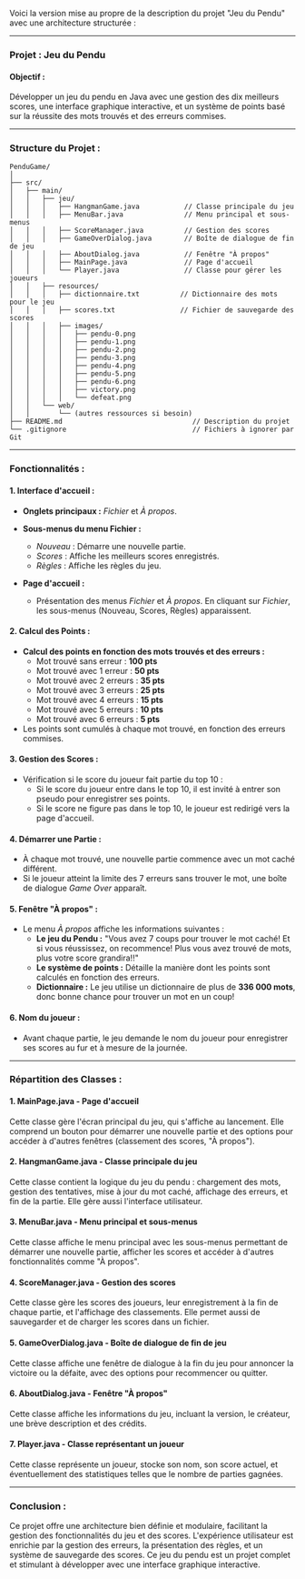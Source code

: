 Voici la version mise au propre de la description du projet "Jeu du Pendu" avec une architecture structurée :

---

### **Projet : Jeu du Pendu**

#### **Objectif :**
Développer un jeu du pendu en Java avec une gestion des dix meilleurs scores, une interface graphique interactive, et un système de points basé sur la réussite des mots trouvés et des erreurs commises.

---

### **Structure du Projet :**

```plaintext
PenduGame/
│
├── src/
│   ├── main/
│   │   ├── jeu/
│   │   │   ├── HangmanGame.java           // Classe principale du jeu
│   │   │   ├── MenuBar.java               // Menu principal et sous-menus
│   │   │   ├── ScoreManager.java          // Gestion des scores
│   │   │   ├── GameOverDialog.java        // Boîte de dialogue de fin de jeu
│   │   │   ├── AboutDialog.java           // Fenêtre "À propos"
│   │   │   ├── MainPage.java              // Page d'accueil
│   │   │   └── Player.java                // Classe pour gérer les joueurs
│   │   ├── resources/
│   │   │   ├── dictionnaire.txt          // Dictionnaire des mots pour le jeu
│   │   │   ├── scores.txt                // Fichier de sauvegarde des scores
│   │   │   ├── images/
│   │   │   │   ├── pendu-0.png
│   │   │   │   ├── pendu-1.png
│   │   │   │   ├── pendu-2.png
│   │   │   │   ├── pendu-3.png
│   │   │   │   ├── pendu-4.png
│   │   │   │   ├── pendu-5.png
│   │   │   │   ├── pendu-6.png
│   │   │   │   ├── victory.png
│   │   │   │   └── defeat.png
│   │   └── web/
│   │       └── (autres ressources si besoin)
├── README.md                                // Description du projet
└── .gitignore                               // Fichiers à ignorer par Git
```

---

### **Fonctionnalités :**

#### 1. **Interface d'accueil :**
   - **Onglets principaux :** *Fichier* et *À propos*.
   - **Sous-menus du menu Fichier :**
     - *Nouveau* : Démarre une nouvelle partie.
     - *Scores* : Affiche les meilleurs scores enregistrés.
     - *Règles* : Affiche les règles du jeu.
   
   - **Page d'accueil :**
     - Présentation des menus *Fichier* et *À propos*. En cliquant sur *Fichier*, les sous-menus (Nouveau, Scores, Règles) apparaissent.

#### 2. **Calcul des Points :**
   - **Calcul des points en fonction des mots trouvés et des erreurs :**
     - Mot trouvé sans erreur : **100 pts**
     - Mot trouvé avec 1 erreur : **50 pts**
     - Mot trouvé avec 2 erreurs : **35 pts**
     - Mot trouvé avec 3 erreurs : **25 pts**
     - Mot trouvé avec 4 erreurs : **15 pts**
     - Mot trouvé avec 5 erreurs : **10 pts**
     - Mot trouvé avec 6 erreurs : **5 pts**
   - Les points sont cumulés à chaque mot trouvé, en fonction des erreurs commises.

#### 3. **Gestion des Scores :**
   - Vérification si le score du joueur fait partie du top 10 :
     - Si le score du joueur entre dans le top 10, il est invité à entrer son pseudo pour enregistrer ses points.
     - Si le score ne figure pas dans le top 10, le joueur est redirigé vers la page d'accueil.

#### 4. **Démarrer une Partie :**
   - À chaque mot trouvé, une nouvelle partie commence avec un mot caché différent.
   - Si le joueur atteint la limite des 7 erreurs sans trouver le mot, une boîte de dialogue *Game Over* apparaît.

#### 5. **Fenêtre "À propos" :**
   - Le menu *À propos* affiche les informations suivantes :
     - **Le jeu du Pendu :** "Vous avez 7 coups pour trouver le mot caché! Et si vous réussissez, on recommence! Plus vous avez trouvé de mots, plus votre score grandira!!"
     - **Le système de points :** Détaille la manière dont les points sont calculés en fonction des erreurs.
     - **Dictionnaire :** Le jeu utilise un dictionnaire de plus de **336 000 mots**, donc bonne chance pour trouver un mot en un coup!

#### 6. **Nom du joueur :**
   - Avant chaque partie, le jeu demande le nom du joueur pour enregistrer ses scores au fur et à mesure de la journée.

---

### **Répartition des Classes :**

#### 1. **MainPage.java** - Page d'accueil
   Cette classe gère l'écran principal du jeu, qui s'affiche au lancement. Elle comprend un bouton pour démarrer une nouvelle partie et des options pour accéder à d'autres fenêtres (classement des scores, "À propos").

#### 2. **HangmanGame.java** - Classe principale du jeu
   Cette classe contient la logique du jeu du pendu : chargement des mots, gestion des tentatives, mise à jour du mot caché, affichage des erreurs, et fin de la partie. Elle gère aussi l'interface utilisateur.

#### 3. **MenuBar.java** - Menu principal et sous-menus
   Cette classe affiche le menu principal avec les sous-menus permettant de démarrer une nouvelle partie, afficher les scores et accéder à d'autres fonctionnalités comme "À propos".

#### 4. **ScoreManager.java** - Gestion des scores
   Cette classe gère les scores des joueurs, leur enregistrement à la fin de chaque partie, et l'affichage des classements. Elle permet aussi de sauvegarder et de charger les scores dans un fichier.

#### 5. **GameOverDialog.java** - Boîte de dialogue de fin de jeu
   Cette classe affiche une fenêtre de dialogue à la fin du jeu pour annoncer la victoire ou la défaite, avec des options pour recommencer ou quitter.

#### 6. **AboutDialog.java** - Fenêtre "À propos"
   Cette classe affiche les informations du jeu, incluant la version, le créateur, une brève description et des crédits.

#### 7. **Player.java** - Classe représentant un joueur
   Cette classe représente un joueur, stocke son nom, son score actuel, et éventuellement des statistiques telles que le nombre de parties gagnées.

---

### **Conclusion :**
Ce projet offre une architecture bien définie et modulaire, facilitant la gestion des fonctionnalités du jeu et des scores. L'expérience utilisateur est enrichie par la gestion des erreurs, la présentation des règles, et un système de sauvegarde des scores. Ce jeu du pendu est un projet complet et stimulant à développer avec une interface graphique interactive.

